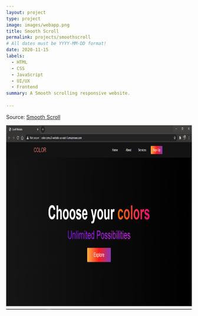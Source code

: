 ```yaml
---
layout: project
type: project
image: images/webapp.png
title: Smooth Scroll
permalink: projects/smoothscroll
# All dates must be YYYY-MM-DD format!
date: 2020-11-15
labels:
  - HTML
  - CSS
  - JavaScript
  - UI/UX
  - Frontend
summary: A Smooth scrolling responsive website.

---
```


Source: <a href="https://github.com/kkjaseem/smooth-scroll"><i class="large github icon"></i>Smooth Scroll</a>



<div>
  <img src="../images/scroll.png" width="800" height="500">
 
</div>

